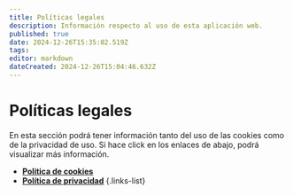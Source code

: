```yaml
---
title: Políticas legales
description: Información respecto al uso de esta aplicación web.
published: true
date: 2024-12-26T15:35:02.519Z
tags: 
editor: markdown
dateCreated: 2024-12-26T15:04:46.632Z
---
```


# Políticas legales
En esta sección podrá tener información tanto del uso de las cookies como de la privacidad de uso. Si hace click en los enlaces de abajo, podrá visualizar más información.
- [**Politica de cookies**](/politicas/cookies-policy)
- [**Política de privacidad**](/politicas/privacidad)
  {.links-list}